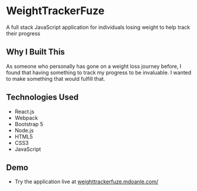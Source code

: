 # WeightTrackerFuze

A full stack JavaScript application for individuals losing weight to help track their progress

## Why I Built This

As someone who personally has gone on a weight loss journey before, I found that having something to track my progress to be invaluable. I wanted to make something that would fulfill that.

## Technologies Used

- React.js
- Webpack
- Bootstrap 5
- Node.js
- HTML5
- CSS3
- JavaScript

## Demo

- Try the application live at [weighttrackerfuze.mdoanle.com/](weighttrackerfuze.mdoanle.com/)
